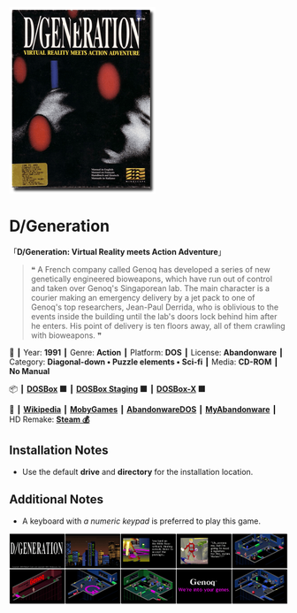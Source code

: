 ![](Thumbnail.png 'application-thumbnail')

# D/Generation

「**D/Generation: Virtual Reality meets Action Adventure**」

> ❝ A French company called Genoq has developed a series of new genetically engineered bioweapons, which have run out of control and taken over Genoq's Singaporean lab. The main character is a courier making an emergency delivery by a jet pack to one of Genoq's top researchers, Jean-Paul Derrida, who is oblivious to the events inside the building until the lab's doors lock behind him after he enters. His point of delivery is ten floors away, all of them crawling with bioweapons. ❞
>

📌 ┃ Year: **1991** ┃ Genre: **Action** ┃ Platform: **DOS** ┃ License: **Abandonware** ┃ Category: **Diagonal-down • Puzzle elements • Sci-fi** ┃ Media: **CD-ROM** ┃ **No Manual** 

📦 ┃ **[DOSBox](https://www.dosbox.com/) 🟩** ┃ **[DOSBox Staging](https://dosbox-staging.github.io/) 🟩** ┃ **[DOSBox-X](https://dosbox-x.com/) 🟩** 

📎 ┃ **[Wikipedia](https://en.wikipedia.org/wiki/D/Generation)** ┃ **[MobyGames](https://www.mobygames.com/game/1274/dgeneration/)** ┃ **[AbandonwareDOS](https://www.abandonwaredos.com/abandonware-game.php?abandonware=D%2FGeneration&gid=1164)** ┃ **[MyAbandonware](https://www.myabandonware.com/game/d-generation-14l)** ┃ HD Remake: **[Steam 💰](https://store.steampowered.com/app/389740/DGeneration_HD/)** 

## Installation Notes
- Use the default **drive** and **directory** for the installation location.

## Additional Notes
- A keyboard with *a numeric keypad* is preferred to play this game.

![](Montage.png 'D/Generation')

